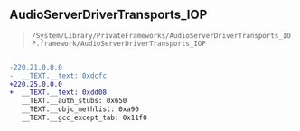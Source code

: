 ## AudioServerDriverTransports_IOP

> `/System/Library/PrivateFrameworks/AudioServerDriverTransports_IOP.framework/AudioServerDriverTransports_IOP`

```diff

-220.21.0.0.0
-  __TEXT.__text: 0xdcfc
+220.25.0.0.0
+  __TEXT.__text: 0xdd08
   __TEXT.__auth_stubs: 0x650
   __TEXT.__objc_methlist: 0xa90
   __TEXT.__gcc_except_tab: 0x11f0

```
